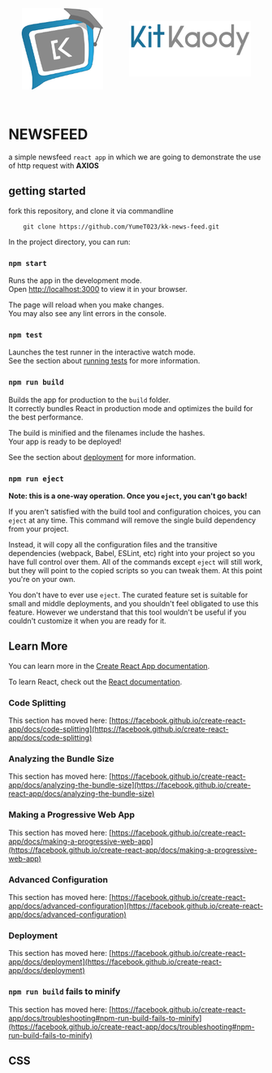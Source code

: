 <div class="md-container" >
    <img src="./src/assets/img/blue.png" alt='error' class='md-container__img'>
<img src="./src/assets/img/text.png" alt='error' class='md-container__text'>
</div>

# NEWSFEED

a simple newsfeed `react app` in which we are going to demonstrate the use of http request with **AXIOS**

## getting started

fork this repository, and clone it via commandline

```shell
    git clone https://github.com/YumeT023/kk-news-feed.git
```

In the project directory, you can run:

### `npm start`

Runs the app in the development mode.\
Open [http://localhost:3000](http://localhost:3000) to view it in your browser.

The page will reload when you make changes.\
You may also see any lint errors in the console.

### `npm test`

Launches the test runner in the interactive watch mode.\
See the section about [running tests](https://facebook.github.io/create-react-app/docs/running-tests) for more information.

### `npm run build`

Builds the app for production to the `build` folder.\
It correctly bundles React in production mode and optimizes the build for the best performance.

The build is minified and the filenames include the hashes.\
Your app is ready to be deployed!

See the section about [deployment](https://facebook.github.io/create-react-app/docs/deployment) for more information.

### `npm run eject`

**Note: this is a one-way operation. Once you `eject`, you can't go back!**

If you aren't satisfied with the build tool and configuration choices, you can `eject` at any time. This command will remove the single build dependency from your project.

Instead, it will copy all the configuration files and the transitive dependencies (webpack, Babel, ESLint, etc) right into your project so you have full control over them. All of the commands except `eject` will still work, but they will point to the copied scripts so you can tweak them. At this point you're on your own.

You don't have to ever use `eject`. The curated feature set is suitable for small and middle deployments, and you shouldn't feel obligated to use this feature. However we understand that this tool wouldn't be useful if you couldn't customize it when you are ready for it.

## Learn More

You can learn more in the [Create React App documentation](https://facebook.github.io/create-react-app/docs/getting-started).

To learn React, check out the [React documentation](https://reactjs.org/).

### Code Splitting

This section has moved here: [https://facebook.github.io/create-react-app/docs/code-splitting](https://facebook.github.io/create-react-app/docs/code-splitting)

### Analyzing the Bundle Size

This section has moved here: [https://facebook.github.io/create-react-app/docs/analyzing-the-bundle-size](https://facebook.github.io/create-react-app/docs/analyzing-the-bundle-size)

### Making a Progressive Web App

This section has moved here: [https://facebook.github.io/create-react-app/docs/making-a-progressive-web-app](https://facebook.github.io/create-react-app/docs/making-a-progressive-web-app)

### Advanced Configuration

This section has moved here: [https://facebook.github.io/create-react-app/docs/advanced-configuration](https://facebook.github.io/create-react-app/docs/advanced-configuration)

### Deployment

This section has moved here: [https://facebook.github.io/create-react-app/docs/deployment](https://facebook.github.io/create-react-app/docs/deployment)

### `npm run build` fails to minify

This section has moved here: [https://facebook.github.io/create-react-app/docs/troubleshooting#npm-run-build-fails-to-minify](https://facebook.github.io/create-react-app/docs/troubleshooting#npm-run-build-fails-to-minify)

## CSS

<style>
    html {
         --template-row: auto auto;
         --display-content: space-around;
     }
    .md-container {
        min-height: 5rem;
        display: grid;
        grid-template-columns: var(--template-row);
        justify-content: var(--display-content);
        align-items: center;
        padding-block: 2rem;
    }
    .md-container__img {
        height: 10rem;
        width: 10rem;
    }
    .md-container__text {
        width: 15rem;
        margin-block: 1.2rem;
    }
    
    @media screen and (max-width: 30em) {
        html {
            --template-row: auto;
            --display-content: center;
        }
    
        .md-container__text {
            max-width: 18rem;
        }
    }
</style>
